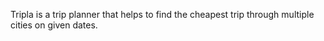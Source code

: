 Tripla is a trip planner that helps to find the cheapest trip through multiple cities on given dates. 

